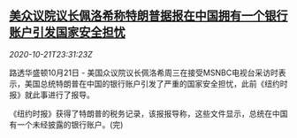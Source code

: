 <!--1603324506000-->
[美众议院议长佩洛希称特朗普据报在中国拥有一个银行账户引发国家安全担忧](https://cn.reuters.com/article/usa-trump-chinaac-1022-idCNKBS2763D1)
------

<div><i>2020-10-21T23:31:23Z</i></div><p>路透华盛顿10月21日 - 美国众议院议长佩洛希周三在接受MSNBC电视台采访时表示，美国总统特朗普在中国的银行账户引发了严重的国家安全担忧，此前《纽约时报》就此事进行了报导。</p><p>《纽约时报》获得了特朗普的税务记录，该报报导称，这些文件显示，总统在中国有一个未经披露的银行账户。(完)</p>
